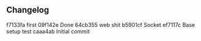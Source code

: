 

## Changelog

f7133fa first
09f142e Done
64cb355 web shit
b5901cf Socket
ef7117c Base setup test
caaa4ab Initial commit

